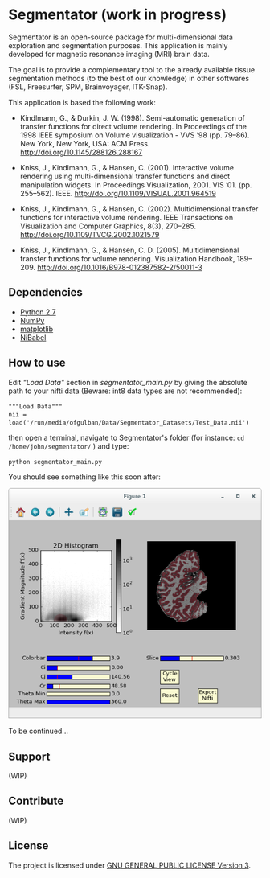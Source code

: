 # Segmentator (work in progress)
Segmentator is an open-source package for multi-dimensional data exploration and segmentation purposes. This application is mainly developed for magnetic resonance imaging (MRI) brain data.

The goal is to provide a complementary tool to the already available tissue segmentation methods (to the best of our knowledge) in other softwares (FSL, Freesurfer, SPM, Brainvoyager, ITK-Snap).

This application is based the following work:

* Kindlmann, G., & Durkin, J. W. (1998). Semi-automatic generation of transfer functions for direct volume rendering. In Proceedings of the 1998 IEEE symposium on Volume visualization - VVS ’98 (pp. 79–86). New York, New York, USA: ACM Press. http://doi.org/10.1145/288126.288167

* Kniss, J., Kindlmann, G., & Hansen, C. (2001). Interactive volume rendering using multi-dimensional transfer functions and direct manipulation widgets. In Proceedings Visualization, 2001. VIS ’01. (pp. 255–562). IEEE. http://doi.org/10.1109/VISUAL.2001.964519

* Kniss, J., Kindlmann, G., & Hansen, C. (2002). Multidimensional transfer functions for interactive volume rendering. IEEE Transactions on Visualization and Computer Graphics, 8(3), 270–285. http://doi.org/10.1109/TVCG.2002.1021579

* Kniss, J., Kindlmann, G., & Hansen, C. D. (2005). Multidimensional transfer functions for volume rendering. Visualization Handbook, 189–209. http://doi.org/10.1016/B978-012387582-2/50011-3


## Dependencies

- [Python 2.7](https://www.python.org/download/releases/2.7/)
- [NumPy](http://www.numpy.org/)
- [matplotlib](http://matplotlib.org/)
- [NiBabel](http://nipy.org/nibabel/)


## How to use

Edit *"Load Data"* section in *segmentator_main.py* by giving the absolute path to your nifti data (Beware: int8 data types are not recommended):

```
"""Load Data"""
nii = load('/run/media/ofgulban/Data/Segmentator_Datasets/Test_Data.nii')
```

then open a terminal, navigate to Segmentator's folder (for instance: `cd /home/john/segmentator/` ) and type:

```
python segmentator_main.py
```

You should see something like this soon after:

![image_test](images/image_test.png)

To be continued...

## Support

(WIP)

## Contribute

(WIP)

## License

The project is licensed under [GNU GENERAL PUBLIC LICENSE Version 3](http://www.gnu.org/licenses/).
